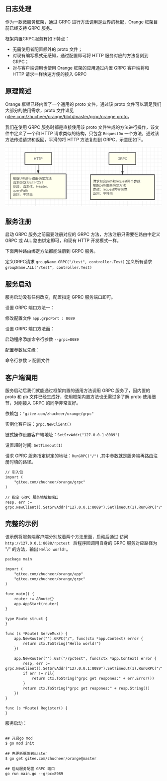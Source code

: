 ## 日志处理

作为一款微服务框架，通过 GRPC 进行方法调用是业界的标配，Orange 框架目前已经支持 GRPC 服务。

框架内置GRPC服务有如下特点：

- 无需使用者配置额外的 proto 文件；
- 对现有编写模式无感知，通过配置即可将 HTTP 服务对应的方法复刻到 GRPC；
- 对与客户端调用也使用 Orange 框架的应用通过内置 GRPC 客户端将和 HTTP 请求一样快速方便的接入 GRPC

## 原理简述

Orange 框架已经内置了一个通用的 proto 文件，通过该 proto 文件可以满足我们大部分的使用需求，proto 文件详见 [gitee.com/zhucheer/orange/blob/master/grpc/orange.proto](https://gitee.com/zhucheer/orange/blob/master/grpc/orange.proto)。

我们在使用 GRPC 服务时都是直接使用该 proto 文件生成的方法进行操作，该文件中定义了一个和 HTTP 请求类似的结构，只包含 `RequestDo` 一个方法，通过该方法传递请求和返回，平滑的将 HTTP 方法复刻到 GRPC，示意图如下。

![](../images/pcc.png)



## 服务注册

启动 GRPC 服务之前需要注册对应的 GRPC 方法，方法注册只需要在路由中定义 GRPC 或 ALL 路由绑定即可，和现有 HTTP 开发模式一样。

下面两种路由绑定方法都能注册到 GRPC 服务。

定义GRPC请求  `groupName.GRPC("/test", controller.Test)`
定义所有请求  `groupName.ALL("/test", controller.Test)`


## 服务启动

服务启动没有任何改变，配置指定 GPRC 服务端口即可。

设置 GRPC 端口方法一：

修改配置文件 `app.grpcPort : 8089` 


设置 GRPC 端口方法而：

启动程序添加命令行参数  `--grpc=8089` 

配置参数优先级：

命令行参数 > 配置文件


## 客户端调用

服务启动后我们就能通过框架内置的通用方法调用 GRPC 服务了，因内置的 proto 和 pb 文件已经生成好，使用框架内置方法也无需过多了解 proto 使用细节，对刚接入 GRPC 的同学非常友好。

依赖包：`"gitee.com/zhucheer/orange/grpc"`

实例化客户端：`grpc.NewClient()`

链式操作设置客户端地址：`SetSrvAddr("127.0.0.1:8089")`

设置超时时间: `SetTimeout(1)`

请求 GPRC 服务指定绑定的地址：`RunGRPC("/")` ,其中参数就是服务端再路由注册时填的路径。


```
// 引入包
import (
	"gitee.com/zhucheer/orange/grpc"
)

// 指定 GRPC 服务地址和端口
resp, err := grpc.NewClient().SetSrvAddr("127.0.0.1:8089").SetTimeout(1).RunGRPC("/")
```

## 完整的示例

该示例将服务端客户端分别放着两个方法里面，启动后通过 访问`http://127.0.0.1:8088/rpctest ` 后程序回调用自身的 GRPC 服务对应路径为 "/" 的方法，输出 `Hello world!`。

``` golang
package main

import (
	"gitee.com/zhucheer/orange/app"
	"gitee.com/zhucheer/orange/grpc"
)

func main() {
	router := &Route{}
	app.AppStart(router)
}

type Route struct {
}

func (s *Route) ServeMux() {
	app.NewRouter("").GRPC("/", func(ctx *app.Context) error {
		return ctx.ToString("Hello world!")
	})

	app.NewRouter("").GET("/rpctest", func(ctx *app.Context) error {
		resp, err := grpc.NewClient().SetSrvAddr("127.0.0.1:8089").SetTimeout(1).RunGRPC("/")
		if err != nil{
			return ctx.ToString("grpc get respones:" + err.Error())
		}
		return ctx.ToString("grpc get respones:" + resp.String())
	})
}

func (s *Route) Register() {
}

```

服务启动：

```shell

## 开启go mod
$ go mod init

## 先更新框架到master
$ go get gitee.com/zhucheer/orange@master

## 启动服务配置 GRPC 端口
go run main.go --grpc=8989

```